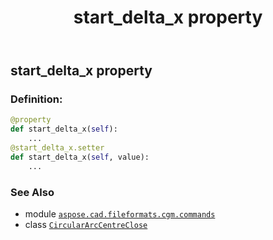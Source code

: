 ﻿---
title: start_delta_x property
second_title: Aspose.CAD for Python via .NET API References
description: 
type: docs
weight: 120
url: /python-net/aspose.cad.fileformats.cgm.commands/circulararccentreclose/start_delta_x/
is_root: false
---

## start_delta_x property

### Definition:
```python
@property
def start_delta_x(self):
    ...
@start_delta_x.setter
def start_delta_x(self, value):
    ...
```

### See Also
* module [`aspose.cad.fileformats.cgm.commands`](../../)
* class [`CircularArcCentreClose`](/cad/python-net/aspose.cad.fileformats.cgm.commands/circulararccentreclose)
